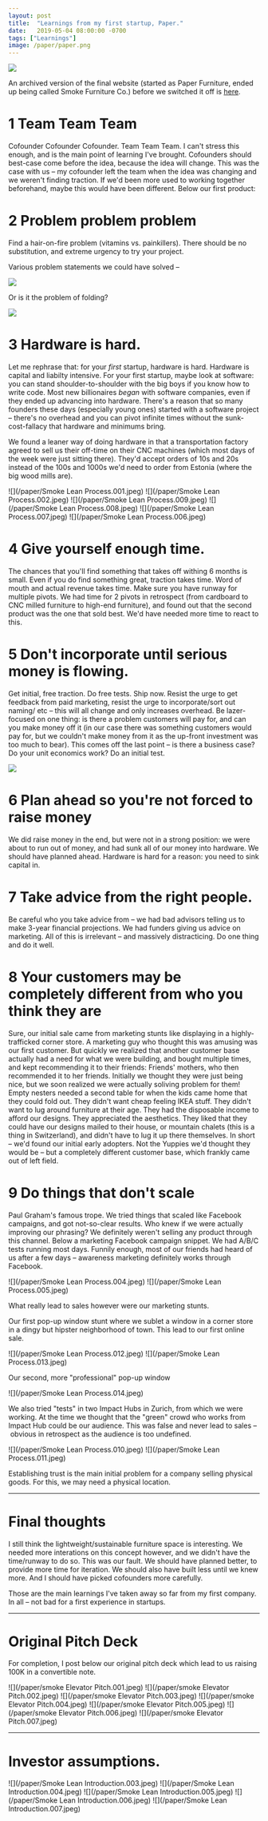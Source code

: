 ```yaml
---
layout: post
title:  "Learnings from my first startup, Paper."
date:   2019-05-04 08:00:00 -0700
tags: ["Learnings"]
image: /paper/paper.png
---
```



![](/paper/paper.png)

An archived version of the final website (started as Paper Furniture, ended up being called Smoke Furniture Co.) before we switched it off is [here](http://nikodunk.github.io/smoke/).

# 1 Team Team Team

Cofounder Cofounder Cofounder. Team Team Team. I can't stress this enough, and is the main point of learning I've brought. Cofounders should best-case come before the idea, because the idea will change. This was the case with us – my cofounder left the team when the idea was changing and we weren't finding traction. If we'd been more used to working together beforehand, maybe this would have been different. Below our first product:





# 2 Problem problem problem

Find a hair-on-fire problem (vitamins vs. painkillers). There should be no substitution, and extreme urgency to try your project.

Various problem statements we could have solved –

![](/paper/smokesite.png)


Or is it the problem of folding?

![](/paper/smoke.gif)



# 3 Hardware is hard.

Let me rephrase that: for your _first_ startup, hardware is hard. Hardware is capital and liabilty intensive. For your first startup, maybe look at software: you can stand shoulder-to-shoulder with the big boys if you know how to write code. Most new billionaires _began_ with software companies, even if they ended up advancing into hardware. There's a reason that so many founders these days (especially young ones) started with a software project – there's no overhead and you can pivot infinite times without the sunk-cost-fallacy that hardware and minimums bring.

We found a leaner way of doing hardware in that a transportation factory agreed to sell us their off-time on their CNC machines (which most days of the week were just sitting there). They'd accept orders of 10s and 20s instead of the 100s and 1000s we'd need to order from Estonia (where the big wood mills are).

![](/paper/Smoke Lean Process.001.jpeg)
![](/paper/Smoke Lean Process.002.jpeg)
![](/paper/Smoke Lean Process.009.jpeg)
![](/paper/Smoke Lean Process.008.jpeg)
![](/paper/Smoke Lean Process.007.jpeg)
![](/paper/Smoke Lean Process.006.jpeg)

# 4 Give yourself enough time.

The chances that you'll find something that takes off withing 6 months is small. Even if you do find something great, traction takes time. Word of mouth and actual revenue takes time. Make sure you have runway for multiple pivots. We had time for 2 pivots in retrospect (from cardboard to CNC milled furniture to high-end furniture), and found out that the second product was the one that sold best. We'd have needed more time to react to this.

# 5 Don't incorporate until serious money is flowing.

Get initial, free traction. Do free tests. Ship now. Resist the urge to get feedback from paid marketing, resist the urge to incorporate/sort out naming/ etc – this will all change and only increases overhead. Be lazer-focused on one thing: is there a problem customers will pay for, and can you make money off it (in our case there was something customers would pay for, but we couldn't make money from it as the up-front investment was too much to bear). This comes off the last point – is there a business case? Do your unit economics work? Do an initial test.


![](/paper/smoke.jpg)


# 6 Plan ahead so you're not forced to raise money

We did raise money in the end, but were not in a strong position: we were about to run out of money, and had sunk all of our money into hardware. We should have planned ahead. Hardware is hard for a reason: you need to sink capital in. 



# 7 Take advice from the right people.

Be careful who you take advice from – we had bad advisors telling us to make 3-year financial projections. We had funders giving us advice on marketing. All of this is irrelevant – and massively distracticing. Do one thing and do it well.


# 8 Your customers may be completely different from who you think they are

Sure, our initial sale came from marketing stunts like displaying in a highly-trafficked corner store. A marketing guy who thought this was amusing was our first customer. But quickly we realized that another customer base actually had a need for what we were building, and bought multiple times, and kept recommending it to their friends: Friends' mothers, who then recommended it to her friends. Initially we thought they were just being nice, but we soon realized we were actually soliving problem for them! Empty nesters needed a second table for when the kids came home that they could fold out. They didn't want cheap feeling IKEA stuff. They didn't want to lug around furniture at their age. They had the disposable income to afford our designs. They appreciated the aesthetics. They liked that they could have our designs mailed to their house, or mountain chalets (this is a thing in Switzerland), and didn't have to lug it up there themselves. In short – we'd found our initial early adopters. Not the Yuppies we'd thought they would be – but a completely different customer base, which frankly came out of left field.


# 9 Do things that don't scale

Paul Graham's famous trope. We tried things that scaled like Facebook campaigns, and got not-so-clear results. Who knew if we were actually improving our phrasing? We definitely weren't selling any product through this channel. Below a marketing Facebook campaign snippet. We had A/B/C tests running most days. Funnily enough, most of our friends had heard of us after a few days – awareness marketing definitely works through Facebook.

![](/paper/Smoke Lean Process.004.jpeg)
![](/paper/Smoke Lean Process.005.jpeg)


What really lead to sales however were our marketing stunts.

Our first pop-up window stunt where we sublet a window in a corner store in a dingy but hipster neighborhood of town. This lead to our first online sale.

![](/paper/Smoke Lean Process.012.jpeg)
![](/paper/Smoke Lean Process.013.jpeg)

Our second, more "professional" pop-up window

![](/paper/Smoke Lean Process.014.jpeg)

We also tried "tests" in two Impact Hubs in Zurich, from which we were working. At the time we thought that the "green" crowd who works from Impact Hub could be our audience. This was false and never lead to sales – obvious in retrospect as the audience is too undefined. 

![](/paper/Smoke Lean Process.010.jpeg)
![](/paper/Smoke Lean Process.011.jpeg)

Establishing trust is the main initial problem for a company selling physical goods. For this, we may need a physical location.

-----

# Final thoughts

I still think the lightweight/sustainable furniture space is interesting. We needed more interations on this concept however, and we didn't have the time/runway to do so. This was our fault. We should have planned better, to provide more time for iteration. We should also have built less until we knew more. And I should have picked cofounders more carefully. 

Those are the main learnings I've taken away so far from my first company. In all – not bad for a first experience in startups.

----------------------------




# Original Pitch Deck

For completion, I post below our original pitch deck which lead to us raising 100K in a convertible note.

![](/paper/smoke Elevator Pitch.001.jpeg)
![](/paper/smoke Elevator Pitch.002.jpeg)
![](/paper/smoke Elevator Pitch.003.jpeg)
![](/paper/smoke Elevator Pitch.004.jpeg)
![](/paper/smoke Elevator Pitch.005.jpeg)
![](/paper/smoke Elevator Pitch.006.jpeg)
![](/paper/smoke Elevator Pitch.007.jpeg)


----------------------------

# Investor assumptions.

![](/paper/Smoke Lean Introduction.003.jpeg)
![](/paper/Smoke Lean Introduction.004.jpeg)
![](/paper/Smoke Lean Introduction.005.jpeg)
![](/paper/Smoke Lean Introduction.006.jpeg)
![](/paper/Smoke Lean Introduction.007.jpeg)


